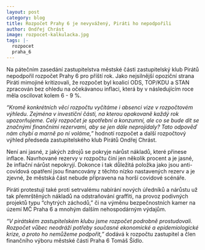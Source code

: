 ```yaml
---
layout: post
category: blog
title: Rozpočet Prahy 6 je nevyvážený, Piráti ho nepodpořili
author: Ondřej Chrást
image: rozpocet-kalkulacka.jpg
tags: |-
  rozpocet
  praha_6
---
```

Na pátečním zasedání zastupitelstva městské části zastupitelský klub Pirátů nepodpořil rozpočet Prahy 6 pro příští rok. Jako nejsilnější opoziční strana Piráti mimojiné kritizovali, že rozpočet byl koalicí ODS, TOP/KDU a STAN zpracován bez ohledu na očekávanou inflaci, která by v následujícím roce měla oscilovat kolem 6 - 9 %.

*“Kromě konkrétních věcí rozpočtu vyčítáme i absenci vize v rozpočtovém výhledu. Zejména v investiční části, na kterou opakovaně každý rok upozorňujeme. Celý rozpočet je spotřební a konzumní, ale co se bude dít se značnými finančními rezervami, aby se jen dále neprojídaly? Tato odpověď nám chybí a marně po ní voláme,”*  hodnotí rozpočet a další rozpočtový výhled předseda zastupitelského klub Pirátů Ondřej Chrást. 

Není ani jasné, z jakých zdrojů se pokryje nárůst nákladů, které přinese inflace. Navrhované rezervy v rozpočtu činí jen několik procent a je jasné, že inflační nárůst nepokryjí. Dokonce i tak důležitá položka jako jsou anti-covidová opatření jsou financovány z těchto nízko nastavených rezerv a je zjevné, že městská část nebude připravena na horší covidové scénáře.

Piráti protestují také proti setrvalému nabírání nových úředníků a nárůstu už tak přemrštěných nákladů na odstraňování graffiti, na provoz podivných projektů typu “chytrých záchodů,” či na výměnu bezpečnostních kamer na území MČ Praha 6 a mnohým dalším nehospodárným výdajům.

*“V pirátském zastupitelském klubu jsme rozpočet podrobně prostudovali. Rozpočet vůbec neodráží potřeby současné ekonomické a epidemiologické krize, a proto ho nemůžeme podpořit,”* dodává k rozpočtu zastupitel a člen finančního výboru městské části Praha 6 Tomáš Šídlo.

